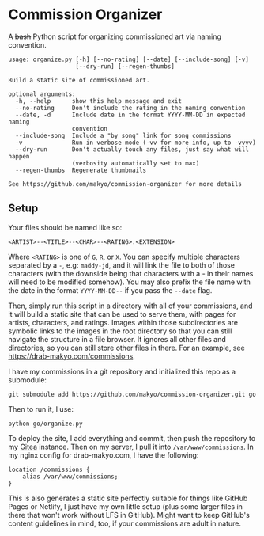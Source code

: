# Commission Organizer

A ~~bash~~ Python script for organizing commissioned art via naming convention.

```
usage: organize.py [-h] [--no-rating] [--date] [--include-song] [-v]
                   [--dry-run] [--regen-thumbs]

Build a static site of commissioned art.

optional arguments:
  -h, --help      show this help message and exit
  --no-rating     Don't include the rating in the naming convention
  --date, -d      Include date in the format YYYY-MM-DD in expected naming
                  convention
  --include-song  Include a "by song" link for song commissions
  -v              Run in verbose mode (-vv for more info, up to -vvvv)
  --dry-run       Don't actually touch any files, just say what will happen
                  (verbosity automatically set to max)
  --regen-thumbs  Regenerate thumbnails

See https://github.com/makyo/commission-organizer for more details
```

## Setup

Your files should be named like so:

    <ARTIST>--<TITLE>--<CHAR>--<RATING>.<EXTENSION>

Where `<RATING>` is one of `G`, `R`, or `X`. You can specify multiple characters separated by a `-`, e.g: `maddy-jd`, and it will link the file to both of those characters (with the downside being that characters with a - in their names will need to be modified somehow). You may also prefix the file name with the date in the format `YYYY-MM-DD--` if you pass the `--date` flag.

Then, simply run this script in a directory with all of your commissions, and it will build a static site that can be used to serve them, with pages for artists, characters, and ratings. Images within those subdirectories are symbolic links to the images in the root directory so that you can still navigate the structure in a file browser. It ignores all other files and directories, so you can still store other files in there. For an example, see <https://drab-makyo.com/commissions>.

I have my commissions in a git repository and initialized this repo as a submodule:

    git submodule add https://github.com/makyo/commission-organizer.git go

Then to run it, I use:

    python go/organize.py

To deploy the site, I add everything and commit, then push the repository to my [Gitea](https://gitea.com) instance. Then on my server, I pull it into `/var/www/commissions`. In my nginx config for drab-makyo.com, I have the following:

    location /commissions {
        alias /var/www/commissions;
    }

This is also generates a static site perfectly suitable for things like GitHub Pages or Netlify, I just have my own little setup (plus some larger files in there that won't work without LFS in GitHub). Might want to keep GitHub's content guidelines in mind, too, if your commissions are adult in nature.
